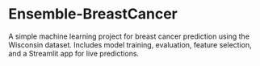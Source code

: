 # Ensemble-BreastCancer
A simple machine learning project for breast cancer prediction using the Wisconsin dataset. Includes model training, evaluation, feature selection, and a Streamlit app for live predictions.
